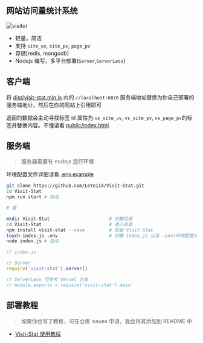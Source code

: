 ## 网站访问量统计系统

![visitor](https://visitor_badge.deta.dev/?pageID=github.Lete114.Visit-Stat&label=PV)

- 轻量，简洁
- 支持 `site_uv`, `site_pv`, `page_pv`
- 存储[redis, mongodb]
- Nodejs 编写，多平台部署(`Server`,`ServerLess`)

## 客户端

将 [dist/visit-stat.min.js](dist/visit-stat.min.js) 内的 `//localhost:6870` 服务端地址替换为你自己部署的服务端地址，然后在你的网站上引用即可

返回的数据会主动寻找标签 id 属性为:`vs_site_uv`, `vs_site_pv`, `vs_page_pv`的标签并替换内容。不懂请看 [public/index.html](public/index.html)

## 服务端

> 服务器需要有 nodejs 运行环境

环境配置文件详细请看 [.env.example](.env.example)

```bash
git clone https://github.com/Lete114/Visit-Stat.git
cd Visit-Stat
npm run start # 启动

# 或

mkdir Visit-Stat                      # 创建目录
cd Visit-Stat                         # 进入目录
npm install visit-stat --save         # 安装 Visit-Stat
touch index.js .env                   # 创建 index.js 以及 .env(环境配置文件)
node index.js # 启动
```

```js
// index.js

// Server
require('visit-stat').server()

// ServerLess 可参考 Vercel 分支
// module.exports = require('visit-stat').main
```

## 部署教程

> 如果你也写了教程，可在仓库 issues 申请，我会将其添加到 README 中

- [Visit-Stat 使用教程](https://www.xsnetw.cf/posts/54175/)
